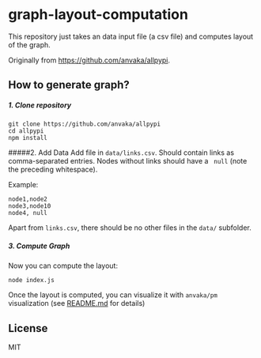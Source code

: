 # graph-layout-computation

This repository just takes an data input file (a csv file) and computes layout of the graph.

Originally from https://github.com/anvaka/allpypi.

## How to generate graph?

##### 1. Clone repository

    git clone https://github.com/anvaka/allpypi
    cd allpypi
    npm install


#####2. Add Data
Add file in `data/links.csv`. Should contain links as comma-separated entries. 
Nodes without links should have a ` null` (note the preceding whitespace).

Example:

	node1,node2
	node3,node10
	node4, null

Apart from `links.csv`, there should be no other files in the `data/` subfolder.


##### 3. Compute Graph
Now you can compute the layout:

    node index.js


Once the layout is computed, you can visualize it with `anvaka/pm` visualization (see
[README.md](https://github.com/anvaka/pm) for details)

## License

MIT
